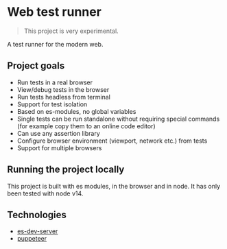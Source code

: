 # Web test runner

> This project is very experimental.

A test runner for the modern web.

## Project goals

- Run tests in a real browser
- View/debug tests in the browser
- Run tests headless from terminal
- Support for test isolation
- Based on es-modules, no global variables
- Single tests can be run standalone without requiring special commands (for example copy them to an online code editor)
- Can use any assertion library
- Configure browser environment (viewport, network etc.) from tests
- Support for multiple browsers

## Running the project locally

This project is built with es modules, in the browser and in node. It has only been tested with node v14.

## Technologies

- [es-dev-server](https://www.npmjs.com/package/es-dev-server)
- [puppeteer](https://www.npmjs.com/package/puppeteer)
